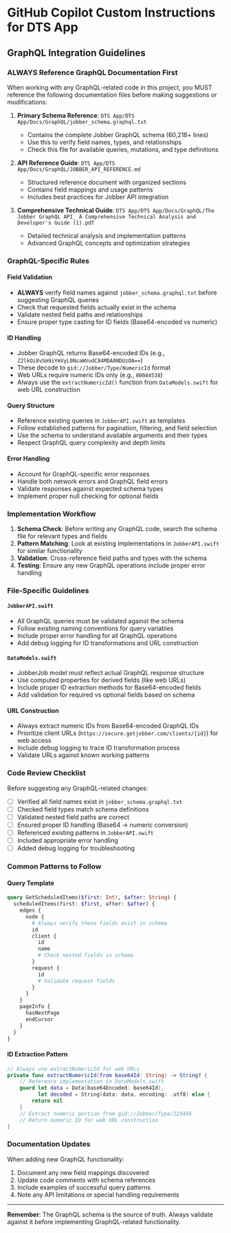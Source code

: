 # GitHub Copilot Custom Instructions for DTS App

## GraphQL Integration Guidelines

### **ALWAYS Reference GraphQL Documentation First**

When working with any GraphQL-related code in this project, you MUST reference the following documentation files before making suggestions or modifications:

1. **Primary Schema Reference**: `DTS App/DTS App/Docs/GraphQL/jobber_schema.graphql.txt`
   - Contains the complete Jobber GraphQL schema (60,218+ lines)
   - Use this to verify field names, types, and relationships
   - Check this file for available queries, mutations, and type definitions

2. **API Reference Guide**: `DTS App/DTS App/Docs/GraphQL/JOBBER_API_REFERENCE.md`
   - Structured reference document with organized sections
   - Contains field mappings and usage patterns
   - Includes best practices for Jobber API integration

3. **Comprehensive Technical Guide**: `DTS App/DTS App/Docs/GraphQL/The Jobber GraphQL API_ A Comprehensive Technical Analysis and Developer's Guide (1).pdf`
   - Detailed technical analysis and implementation patterns
   - Advanced GraphQL concepts and optimization strategies

### **GraphQL-Specific Rules**

#### Field Validation
- **ALWAYS** verify field names against `jobber_schema.graphql.txt` before suggesting GraphQL queries
- Check that requested fields actually exist in the schema
- Validate nested field paths and relationships
- Ensure proper type casting for ID fields (Base64-encoded vs numeric)

#### ID Handling
- Jobber GraphQL returns Base64-encoded IDs (e.g., `Z2lkOi8vSm9iYmVyL0NsaWVudC84MDA0NDUzOA==`)
- These decode to `gid://Jobber/Type/NumericId` format
- Web URLs require numeric IDs only (e.g., `80044538`)
- Always use the `extractNumericId()` function from `DataModels.swift` for web URL construction

#### Query Structure
- Reference existing queries in `JobberAPI.swift` as templates
- Follow established patterns for pagination, filtering, and field selection
- Use the schema to understand available arguments and their types
- Respect GraphQL query complexity and depth limits

#### Error Handling
- Account for GraphQL-specific error responses
- Handle both network errors and GraphQL field errors
- Validate responses against expected schema types
- Implement proper null checking for optional fields

### **Implementation Workflow**

1. **Schema Check**: Before writing any GraphQL code, search the schema file for relevant types and fields
2. **Pattern Matching**: Look at existing implementations in `JobberAPI.swift` for similar functionality
3. **Validation**: Cross-reference field paths and types with the schema
4. **Testing**: Ensure any new GraphQL operations include proper error handling

### **File-Specific Guidelines**

#### `JobberAPI.swift`
- All GraphQL queries must be validated against the schema
- Follow existing naming conventions for query variables
- Include proper error handling for all GraphQL operations
- Add debug logging for ID transformations and URL construction

#### `DataModels.swift`
- JobberJob model must reflect actual GraphQL response structure
- Use computed properties for derived fields (like web URLs)
- Include proper ID extraction methods for Base64-encoded fields
- Add validation for required vs optional fields based on schema

#### URL Construction
- Always extract numeric IDs from Base64-encoded GraphQL IDs
- Prioritize client URLs (`https://secure.getjobber.com/clients/{id}`) for web access
- Include debug logging to trace ID transformation process
- Validate URLs against known working patterns

### **Code Review Checklist**

Before suggesting any GraphQL-related changes:
- [ ] Verified all field names exist in `jobber_schema.graphql.txt`
- [ ] Checked field types match schema definitions
- [ ] Validated nested field paths are correct
- [ ] Ensured proper ID handling (Base64 → numeric conversion)
- [ ] Referenced existing patterns in `JobberAPI.swift`
- [ ] Included appropriate error handling
- [ ] Added debug logging for troubleshooting

### **Common Patterns to Follow**

#### Query Template
```graphql
query GetScheduledItems($first: Int!, $after: String) {
  scheduledItems(first: $first, after: $after) {
    edges {
      node {
        # Always verify these fields exist in schema
        id
        client {
          id
          name
          # Check nested fields in schema
        }
        request {
          id
          # Validate request fields
        }
      }
    }
    pageInfo {
      hasNextPage
      endCursor
    }
  }
}
```

#### ID Extraction Pattern
```swift
// Always use extractNumericId for web URLs
private func extractNumericId(from base64Id: String) -> String? {
    // Reference implementation in DataModels.swift
    guard let data = Data(base64Encoded: base64Id),
          let decoded = String(data: data, encoding: .utf8) else {
        return nil
    }
    // Extract numeric portion from gid://Jobber/Type/123456
    // Return numeric ID for web URL construction
}
```

### **Documentation Updates**

When adding new GraphQL functionality:
1. Document any new field mappings discovered
2. Update code comments with schema references
3. Include examples of successful query patterns
4. Note any API limitations or special handling requirements

---

**Remember**: The GraphQL schema is the source of truth. Always validate against it before implementing GraphQL-related functionality.
